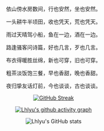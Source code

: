 
<div align="center">

依山傍水房数间，行也安然，坐也安然。

一头耕牛半顷田，收也凭天，荒也凭天。

雨过天晴驾小船，鱼在一边，酒在一边。

路逢骚客问诗篇，好也几言，歹也几言。

布衣得暖胜丝绵，新也可穿，旧也可穿。

粗茶淡饭饱三餐，早也香甜，晚也香甜。

夜归挚友话灯前，今也谈谈，古也谈谈。

[![GitHub Streak](https://streak-stats.demolab.com?user=lhlyu&theme=buefy&hide_border=true&locale=zh_Hans&date_format=%5BY.%5Dn.j)](https://git.io/streak-stats)
  
[![Lhlyu's github activity graph](https://github-readme-activity-graph.cyclic.app/graph?username=lhlyu&bg_color=ffffff&color=000000&line=7957d5&point=ff3961&area=true&hide_border=true)](https://github.com/ashutosh00710/github-readme-activity-graph)

![Lhlyu's GitHub stats](https://github-readme-stats.vercel.app/api?username=lhlyu&show_icons=true&theme=buefy)
  
</div>
